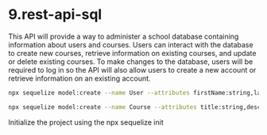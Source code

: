 # 9.rest-api-sql
 This API will provide a way to administer a school database containing information about users and courses. Users can interact with the database to create new courses, retrieve information on existing courses, and update or delete existing courses. To make changes to the database, users will be required to log in so the API will also allow users to create a new account or retrieve information on an existing account.

```bash
npx sequelize model:create --name User --attributes firstName:string,lastName:string,emailAddress:string,password:string
```

```bash
npx sequelize model:create --name Course --attributes title:string,description:text,estimatedTime:string,materialsNeeded:string,userId:integer
```

Initialize the project using the npx sequelize init<br/>